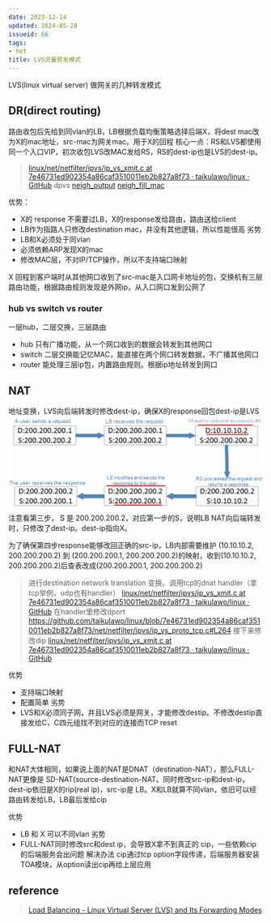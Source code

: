 ```yaml
---
date: 2023-12-14
updated: 2024-05-28
issueid: 66
tags:
- net
title: LVS流量转发模式
---
```

LVS(linux virtual server) 做网关的几种转发模式

## DR(direct routing)
路由收包后先给到同vlan的LB，LB根据负载均衡策略选择后端X，将dest mac改为X的mac地址，src-mac为网关mac。用于X的回程
核心一点：RS和LVS都使用同一个入口VIP，初次收包LVS改MAC发给RS，RS的dest-ip也是LVS的dest-ip。

> [linux/net/netfilter/ipvs/ip\_vs\_xmit.c at 7e46731ed902354a86caf3510011eb2b827a8f73 · taikulawo/linux · GitHub](https://github.com/taikulawo/linux/blob/7e46731ed902354a86caf3510011eb2b827a8f73/net/netfilter/ipvs/ip_vs_xmit.c#L1421)
> dpvs 
> [neigh_output](https://github.com/willdeeper/dpvs/blob/4b384e1880cbd5df78f118cbd51e5df9890710dd/src/neigh.c#L691)
> [neigh_fill_mac](https://github.com/willdeeper/dpvs/blob/4b384e1880cbd5df78f118cbd51e5df9890710dd/src/neigh.c#L432)

优势：
- X的 response 不需要过LB，X的response发给路由，路由送给client
- LB作为指路人只修改destination mac，并没有其他逻辑，所以性能很高
劣势
- LB和X必须处于同vlan
- 必须依赖ARP发现X的mac
- 修改MAC层，不对IP/TCP操作，所以不支持端口映射

 X 回程到客户端时从其他网口收到了src-mac是入口网卡地址的包，交换机有三层路由功能，根据路由规则发现是外网ip，从入口网口发到公网了

### hub vs switch vs router
一层hub，二层交换，三层路由
- hub 只有广播功能，从一个网口收到的数据会转发到其他网口
- switch 二层交换能记忆MAC，能直接在两个网口转发数据，不广播其他网口
- router 能处理三层ip包，内置路由规则。根据ip地址转发到网口

## NAT
地址变换，LVS向后端转发时修改dest-ip，确保X的response回包dest-ip是LVS
![](/assets/2024-05-27-43.png)
注意看第三步， S 是 200.200.200.2，对应第一步的S，说明LB NAT向后端转发时，只修改了dest-ip。dest-ip指向X。

为了确保第四步response能够改回正确的src-ip，LB内部需要维护 (10.10.10.2, 200.200.200.2) 到 (200.200.200.1, 200.200.200.2)的映射，收到(10.10.10.2, 200.200.200.2)后查表改成(200.200.200.1, 200.200.200.2)

> 进行destination network translation 变换。调用tcp的dnat handler（拿tcp举例，udp也有handler）
> [linux/net/netfilter/ipvs/ip\_vs\_xmit.c at 7e46731ed902354a86caf3510011eb2b827a8f73 · taikulawo/linux · GitHub](https://github.com/taikulawo/linux/blob/7e46731ed902354a86caf3510011eb2b827a8f73/net/netfilter/ipvs/ip_vs_xmit.c#L901)
> 在handler里修改dport
> <https://github.com/taikulawo/linux/blob/7e46731ed902354a86caf3510011eb2b827a8f73/net/netfilter/ipvs/ip_vs_proto_tcp.c#L264> 
> 接下来修改dip
> [linux/net/netfilter/ipvs/ip\_vs\_xmit.c at 7e46731ed902354a86caf3510011eb2b827a8f73 · taikulawo/linux · GitHub](https://github.com/taikulawo/linux/blob/7e46731ed902354a86caf3510011eb2b827a8f73/net/netfilter/ipvs/ip_vs_xmit.c#L903)

优势
- 支持端口映射
- 配置简单
劣势
- LVS和X必须同子网，并且LVS必须是网关，才能修改destip。不修改destip直接发给C，C四元组找不到对应的连接而TCP reset

## FULL-NAT
和NAT大体相同，如果说上面的NAT是DNAT（destination-NAT），那么FULL-NAT更像是 SD-NAT(source-destination-NAT。同时修改src-ip和dest-ip，dest-ip依旧是X的rip(real ip)，src-ip是 LB。X和LB就算不同vlan，依旧可以经路由转发给LB，LB最后发给cip

优势
- LB 和 X 可以不同vlan
劣势
- FULL-NAT同时修改src和dest ip，会导致X拿不到真正的 cip，一些依赖cip的后端服务会出问题
解决办法
cip通过tcp option字段传递，后端服务器安装TOA模块，从option读出cip再给上层应用

## reference
> [Load Balancing - Linux Virtual Server (LVS) and Its Forwarding Modes](https://www.alibabacloud.com/blog/load-balancing---linux-virtual-server-lvs-and-its-forwarding-modes_595724)